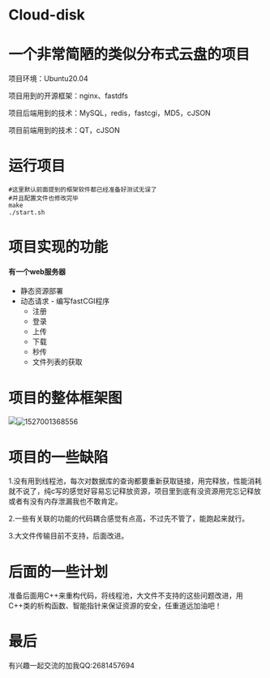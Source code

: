# Cloud-disk
# 一个非常简陋的类似分布式云盘的项目

项目环境：Ubuntu20.04

项目用到的开源框架：nginx、fastdfs

项目后端用到的技术：MySQL，redis，fastcgi，MD5，cJSON

项目前端用到的技术：QT，cJSON

# 运行项目

```shell
#这里默认前面提到的框架软件都已经准备好测试无误了
#并且配置文件也修改完毕
make
./start.sh
```

# 项目实现的功能

#### 有一个web服务器

- 静态资源部署
- 动态请求 - 编写fastCGI程序
  - 注册
  - 登录
  - 上传
  - 下载
  - 秒传
  - 文件列表的获取

# 项目的整体框架图

![](../1527001368556.png)![1527001368556](https://user-images.githubusercontent.com/88707531/189796206-fe2f8188-397b-48c2-b5a9-d5daaa17e1b2.png)


# 项目的一些缺陷

1.没有用到线程池，每次对数据库的查询都要重新获取链接，用完释放，性能消耗就不说了，纯c写的感觉好容易忘记释放资源，项目里到底有没资源用完忘记释放或者有没有内存泄漏我也不敢肯定。

2.一些有关联的功能的代码耦合感觉有点高，不过先不管了，能跑起来就行。

3.大文件传输目前不支持，后面改进。



# 后面的一些计划

​	准备后面用C++来重构代码，将线程池，大文件不支持的这些问题改进，用C++类的析构函数、智能指针来保证资源的安全，任重道远加油吧！

# 最后

有兴趣一起交流的加我QQ:2681457694
